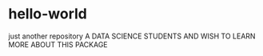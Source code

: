 # hello-world
just another repository
A DATA SCIENCE STUDENTS AND WISH TO LEARN MORE ABOUT THIS PACKAGE
